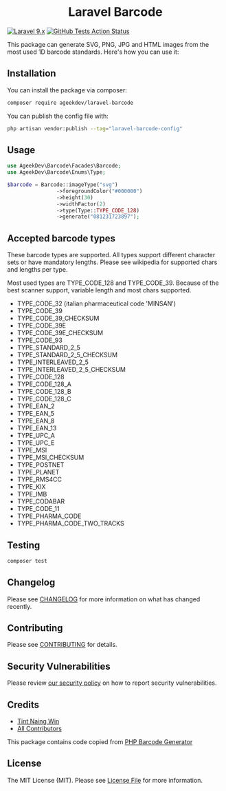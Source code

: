 <h1 align="center">Laravel Barcode</h1>

[![Laravel 9.x](https://img.shields.io/badge/Laravel-9.x-red.svg?style=flat-square)](http://laravel.com)
[![GitHub Tests Action Status](https://img.shields.io/github/workflow/status/ageekdev/laravel-barcode/run-tests?label=tests&style=flat-square)](https://github.com/ageekdev/laravel-barcode/actions?query=workflow%3Arun-tests+branch%3Amain)

This package can generate SVG, PNG, JPG and HTML images from the most used 1D barcode standards. Here's how you can use it:

## Installation

You can install the package via composer:

```bash
composer require ageekdev/laravel-barcode
```

You can publish the config file with:
 
```bash
php artisan vendor:publish --tag="laravel-barcode-config"
```

## Usage

```php
use AgeekDev\Barcode\Facades\Barcode;
use AgeekDev\Barcode\Enums\Type;

$barcode = Barcode::imageType("svg")
                ->foregroundColor("#000000")
                ->height(30)
                ->widthFactor(2)
                ->type(Type::TYPE_CODE_128)
                ->generate("081231723897");
```

## Accepted barcode types
These barcode types are supported. All types support different character sets or have mandatory lengths. Please see wikipedia for supported chars and lengths per type.

Most used types are TYPE_CODE_128 and TYPE_CODE_39. Because of the best scanner support, variable length and most chars supported.

- TYPE_CODE_32 (italian pharmaceutical code 'MINSAN')
- TYPE_CODE_39
- TYPE_CODE_39_CHECKSUM
- TYPE_CODE_39E
- TYPE_CODE_39E_CHECKSUM
- TYPE_CODE_93
- TYPE_STANDARD_2_5
- TYPE_STANDARD_2_5_CHECKSUM
- TYPE_INTERLEAVED_2_5
- TYPE_INTERLEAVED_2_5_CHECKSUM
- TYPE_CODE_128
- TYPE_CODE_128_A
- TYPE_CODE_128_B
- TYPE_CODE_128_C
- TYPE_EAN_2
- TYPE_EAN_5
- TYPE_EAN_8
- TYPE_EAN_13
- TYPE_UPC_A
- TYPE_UPC_E
- TYPE_MSI
- TYPE_MSI_CHECKSUM
- TYPE_POSTNET
- TYPE_PLANET
- TYPE_RMS4CC
- TYPE_KIX
- TYPE_IMB
- TYPE_CODABAR
- TYPE_CODE_11
- TYPE_PHARMA_CODE
- TYPE_PHARMA_CODE_TWO_TRACKS

## Testing

```bash
composer test
```

## Changelog

Please see [CHANGELOG](CHANGELOG.md) for more information on what has changed recently.

## Contributing

Please see [CONTRIBUTING](https://github.com/ageekdev/laravel-barcode/blob/main/.github/CONTRIBUTING.md) for details.

## Security Vulnerabilities

Please review [our security policy](../../security/policy) on how to report security vulnerabilities.

## Credits

- [Tint Naing Win](https://github.com/tintnaingwinn)
- [All Contributors](../../contributors)

This package contains code copied from [PHP Barcode Generator](https://github.com/picqer/php-barcode-generator)

## License

The MIT License (MIT). Please see [License File](LICENSE.md) for more information.
